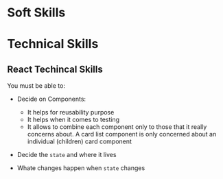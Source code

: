 # Soft Skills

# Technical Skills

## React Techincal Skills

You must be able to:

* Decide on Components:
    * It helps for reusability purpose
    * It helps when it comes to testing
    * It allows to combine each component only to those that it really concerns about. A card list component is only concerned about an individual (children) card component

* Decide the ```state``` and where it lives

* Whate changes happen when ```state``` changes